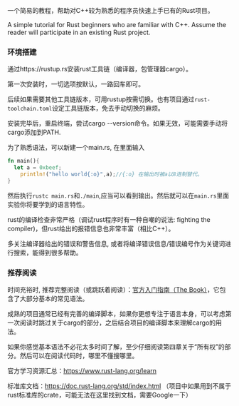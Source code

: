 一个简易的教程，帮助对C++较为熟悉的程序员快速上手已有的Rust项目。

A simple tutorial for Rust beginners who are familiar with C++. Assume the reader will participate in an existing Rust project.

### 环境搭建

通过https://rustup.rs安装rust工具链（编译器，包管理器cargo）。

第一次安装时，一切选项按默认，一路回车即可。

后续如果需要其他工具链版本，可用rustup按需切换。也有项目通过`rust-toolchain.toml`设定工具链版本，免去手动切换的麻烦。

安装完毕后，重启终端，尝试cargo --version命令。如果无效，可能需要手动将cargo添加到PATH.

为了熟悉语法，可以新建一个main.rs, 在里面输入
```rust
fn main(){
  let a = 0xbeef;
	println!("hello world{:o}",a);//{:o} 在输出时被a以8进制替代。
}
```
然后执行`rustc main.rs`和`./main`,应当可以看到输出。然后就可以在`main.rs`里面实验你将要学到的语言特性。

rust的编译检查非常严格（调试rust程序时有一种自嘲的说法: fighting the compiler)，但rust给出的报错信息也非常丰富（相比C++）。

多关注编译器给出的错误和警告信息, 或者将编译错误信息/错误编号作为关键词进行搜索，能得到很多帮助。

### 推荐阅读

时间充裕时, 推荐完整阅读（或跳跃着阅读）：[官方入门指南（The Book）](https://doc.rust-lang.org/book/)，它包含了大部分基本的常见语法。

成熟的项目通常已经有完善的编译脚本，如果你更想专注于语言本身，可以考虑第一次阅读时跳过关于cargo的部分，之后结合项目的编译脚本来理解cargo的用法。

如果你感觉基本语法不必花太多时间了解，至少仔细阅读第四章关于“所有权”的部分。然后可以在阅读代码时，哪里不懂搜哪里。

官方学习资源汇总：https://www.rust-lang.org/learn

标准库文档：https://doc.rust-lang.org/std/index.html （项目中如果用到不属于rust标准库的crate，可能无法在这里找到文档，需要Google一下）

